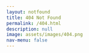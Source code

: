 ```yaml
---
layout: notfound
title: 404 Not Found
permalink: /404.html
description: null
image: assets/images/404.png
nav-menu: false
---
```

